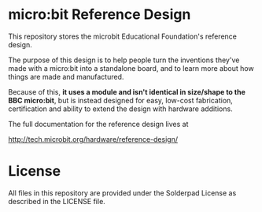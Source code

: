 # micro:bit Reference Design

This repository stores the microbit Educational Foundation's reference design.

The purpose of this design is to help people turn the inventions they've made
with a micro:bit into a standalone board, and to learn more about how things
are made and manufactured.

Because of this, **it uses a module and isn't identical in size/shape to the BBC micro:bit**, but is instead designed for easy, low-cost fabrication, certification and ability to extend the design with hardware additions.

The full documentation for the reference design lives at

http://tech.microbit.org/hardware/reference-design/

# License

All files in this repository are provided under the Solderpad License as described
in the LICENSE file.

